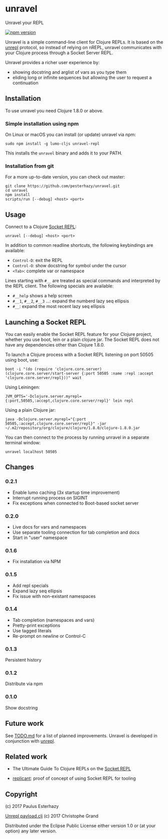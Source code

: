 # unravel

Unravel your REPL

[![npm version](https://badge.fury.io/js/unravel-repl.svg)](https://badge.fury.io/js/unravel-repl)

Unravel is a simple command-line client for Clojure REPLs. It is based on the [unrepl](https://github.com/cgrand/unrepl) protocol, so instead of relying on nREPL, unravel communicates with your Clojure process through a Socket Server REPL.

Unravel provides a richer user experience by:

- showing docstring and arglist of vars as you type them
- eliding long or infinite sequences but allowing the user to request a continuation

## Installation

To use unravel you need Clojure 1.8.0 or above.

### Simple installation using npm

On Linux or macOS you can install (or update) unravel via npm:

```
sudo npm install -g lumo-cljs unravel-repl
```

This installs the `unravel` binary and adds it to your PATH.

### Installation from git

For a more up-to-date version, you can check out master:

```
git clone https://github.com/pesterhazy/unravel.git
cd unravel
npm install
scripts/run [--debug] <host> <port>
```

## Usage

Connect to a Clojure [Socket REPL](https://clojure.org/reference/repl_and_main#_launching_a_socket_server):

```
unravel [--debug] <host> <port>
```

In addition to common readline shortcuts, the following keybindings are available:

- `Control-D`: exit the REPL
- `Control-O`: show docstring for symbol under the cursor
- `<Tab>`: complete var or namespace

Lines starting with `#__` are treated as special commands and interpreted by the REPL client. The following specials are available:

- `#__help` shows a help screen
- `#__1`, `#__2`, `#__3` ...: expand the numberd lazy seq ellipsis
- `#__`: expand the most recent lazy seq ellipsis

## Launching a Socket REPL

You can easily enable the Socket REPL feature for your Clojure project, whether you use boot, lein or a plain clojure jar. The Socket REPL does not have any dependencies other than Clojure 1.8.0.

To launch a Clojure process with a Socket REPL listening on port 50505 using boot, use:

```
boot -i "(do (require 'clojure.core.server) (clojure.core.server/start-server {:port 50505 :name :repl :accept 'clojure.core.server/repl}))" wait
```

Using Leiningen:

```
JVM_OPTS='-Dclojure.server.myrepl={:port,50505,:accept,clojure.core.server/repl}' lein repl
```

Using a plain Clojure jar:

```
java -Dclojure.server.myrepl="{:port 50505,:accept,clojure.core.server/repl}" -jar ~/.m2/repository/org/clojure/clojure/1.8.0/clojure-1.8.0.jar
```

You can then connect to the process by running unravel in a separate terminal window:

```
unravel localhost 50505
```

## Changes

### 0.2.1

- Enable lumo caching (3x startup time improvement)
- Interrupt running process on SIGINT
- Fix exceptions when connected to Boot-based socket server

### 0.2.0

- Live docs for vars and namespaces
- Use separate tooling connection for tab completion and docs
- Start in "user" namespace

### 0.1.6

- Fix installation via NPM

### 0.1.5

- Add repl specials
- Expand lazy seq ellipsis
- Fix issue with non-existant namespaces

### 0.1.4

- Tab completion (namespaces and vars)
- Pretty-print exceptions
- Use tagged literals
- Re-prompt on newline or Control-C

### 0.1.3

Persistent history

### 0.1.2

Distribute via npm

### 0.1.0

Show docstring

## Future work

See [TODO.md](TODO.md) for a list of planned improvements. Unravel is developed in conjunction with [unrepl](https://github.com/cgrand/unrepl).

## Related work

- The Ultimate Guide To Clojure REPLs on the [Socket REPL](https://lambdaisland.com/guides/clojure-repls/clojure-repls#orgheadline20)

- [replicant](https://github.com/puredanger/replicant): proof of concept of using Socket REPL for tooling

## Copyright

(c) 2017 Paulus Esterhazy

[Unrepl payload.clj](https://github.com/cgrand/unrepl) (c) 2017 Christophe Grand

Distributed under the Eclipse Public License either version 1.0 or (at your option) any later version.
